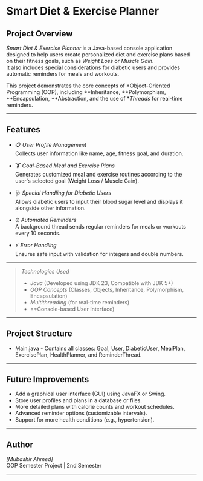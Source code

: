 # Smart Diet & Exercise Planner

## Project Overview
*Smart Diet & Exercise Planner* is a Java-based console application designed to help users create personalized diet and exercise plans based on their fitness goals, such as *Weight Loss* or *Muscle Gain*.  
It also includes special considerations for diabetic users and provides automatic reminders for meals and workouts.

This project demonstrates the core concepts of *Object-Oriented Programming (OOP), including **Inheritance, **Polymorphism, **Encapsulation, **Abstraction, and the use of **Threads* for real-time reminders.

---

## Features
- 📋 *User Profile Management*  
  Collects user information like name, age, fitness goal, and duration.

- 🏋 *Goal-Based Meal and Exercise Plans*  
  Generates customized meal and exercise routines according to the user's selected goal (Weight Loss / Muscle Gain).

- 🩺 *Special Handling for Diabetic Users*  
  Allows diabetic users to input their blood sugar level and displays it alongside other information.

- ⏰ *Automated Reminders*  
  A background thread sends regular reminders for meals or workouts every 10 seconds.

- ⚡ *Error Handling*  
  Ensures safe input with validation for integers and double numbers.

---
> *Technologies Used*
> - *Java* (Developed using JDK 23, Compatible with JDK 5+)
> - *OOP Concepts* (Classes, Objects, Inheritance, Polymorphism, Encapsulation)
> - *Multithreading* (for real-time reminders)
> - **Console-based User Interface)

---

## Project Structure
- Main.java - Contains all classes: Goal, User, DiabeticUser, MealPlan, ExercisePlan, HealthPlanner, and ReminderThread.

---

## Future Improvements
- Add a graphical user interface (GUI) using JavaFX or Swing.
- Store user profiles and plans in a database or files.
- More detailed plans with calorie counts and workout schedules.
- Advanced reminder options (customizable intervals).
- Support for more health conditions (e.g., hypertension).

---

## Author
*[Mubashir Ahmed]*  
OOP Semester Project | 2nd Semester

---
